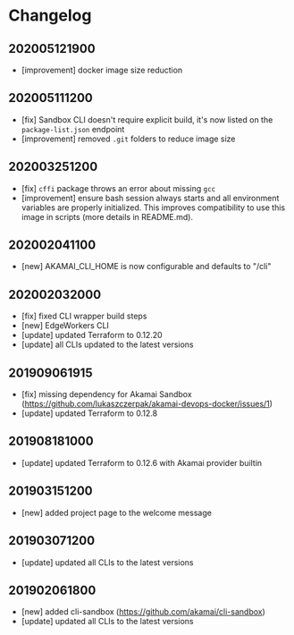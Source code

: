 # Changelog

## 202005121900

- [improvement] docker image size reduction

## 202005111200

- [fix] Sandbox CLI doesn't require explicit build, it's now listed on the `package-list.json` endpoint
- [improvement] removed `.git` folders to reduce image size

## 202003251200

- [fix] `cffi` package throws an error about missing `gcc`
- [improvement] ensure bash session always starts and all environment variables are properly initialized. This improves compatibility to use this image in scripts (more details in README.md).

## 202002041100

- [new] AKAMAI_CLI_HOME is now configurable and defaults to "/cli"

## 202002032000

- [fix] fixed CLI wrapper build steps
- [new] EdgeWorkers CLI
- [update] updated Terraform to 0.12.20
- [update] all CLIs updated to the latest versions

## 201909061915

- [fix] missing dependency for Akamai Sandbox (<https://github.com/lukaszczerpak/akamai-devops-docker/issues/1>)
- [update] updated Terraform to 0.12.8

## 201908181000
- [update] updated Terraform to 0.12.6 with Akamai provider builtin

## 201903151200
- [new] added project page to the welcome message

## 201903071200
- [update] updated all CLIs to the latest versions

## 201902061800
- [new] added cli-sandbox (<https://github.com/akamai/cli-sandbox>)
- [update] updated all CLIs to the latest versions
